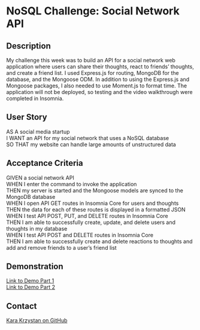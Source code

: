 # NoSQL Challenge: Social Network API

## Description

My challenge this week was to build an API for a social network web application where users can share their thoughts, react to friends’ thoughts, and create a friend list. I used Express.js for routing, MongoDB for the database, and the Mongoose ODM. In addition to using the Express.js and Mongoose packages, I also needed to use Moment.js to format time. The application will not be deployed, so testing and the video walkthrough were completed in Insomnia.

## User Story

AS A social media startup  
I WANT an API for my social network that uses a NoSQL database  
SO THAT my website can handle large amounts of unstructured data  

## Acceptance Criteria

GIVEN a social network API  
WHEN I enter the command to invoke the application  
THEN my server is started and the Mongoose models are synced to the MongoDB database  
WHEN I open API GET routes in Insomnia Core for users and thoughts  
THEN the data for each of these routes is displayed in a formatted JSON  
WHEN I test API POST, PUT, and DELETE routes in Insomnia Core  
THEN I am able to successfully create, update, and delete users and thoughts in my database  
WHEN I test API POST and DELETE routes in Insomnia Core  
THEN I am able to successfully create and delete reactions to thoughts and add and remove friends to a user’s friend list  

## Demonstration

[Link to Demo Part 1](https://drive.google.com/file/d/1y5dR6dyEOObfZWqV2Lo8tKjN4nX3ES27/view)  
[Link to Demo Part 2](https://drive.google.com/file/d/1GFcnckq1e5z4b8UDeRgXqkvd4-ja7Enl/view)


## Contact
[Kara Krzystan on GitHub](http://github.com/kara-krzystan)
